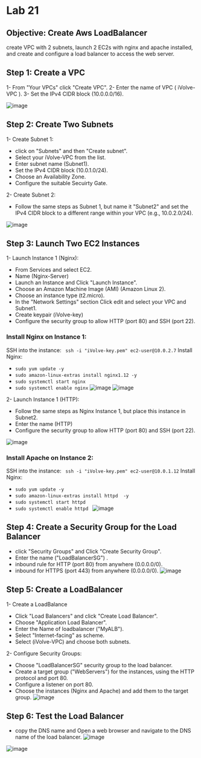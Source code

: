 # Lab 21
## Objective: Create Aws LoadBalancer 
create VPC  with 2 subnets, launch 2 EC2s with nginx and apache installed, and create and configure a load balancer to access the web server.

## Step 1: Create a VPC

1- From "Your VPCs" click "Create VPC".
2- Enter the name of VPC ( iVolve-VPC ).
3- Set the IPv4 CIDR block (10.0.0.0/16).

![image](https://github.com/ramy282/iVolve_OJT/assets/60857262/46a91f5b-bdcc-46d4-ab13-05bd9ec29324)

## Step 2: Create Two Subnets
1- Create Subnet 1:

- click on "Subnets" and then "Create subnet".
- Select your iVolve-VPC from the list.
- Enter subnet name (Subnet1).
- Set the IPv4 CIDR block (10.0.1.0/24).
- Choose an Availability Zone.
- Configure the suitable Secuirty Gate.

2- Create Subnet 2:
- Follow the same steps as Subnet 1, but name it "Subnet2" and set the IPv4 CIDR block to a different range within your VPC (e.g., 10.0.2.0/24).

![image](https://github.com/ramy282/iVolve_OJT/assets/60857262/361d671e-fe4f-4267-b521-42fb270e8993)

## Step 3: Launch Two EC2 Instances

1- Launch Instance 1 (Nginx):
- From Services and select EC2.
-  Name (Nginx-Server)
- Launch an Instance and Click "Launch Instance".
- Choose an Amazon Machine Image (AMI) (Amazon Linux 2).
- Choose an instance type (t2.micro).
- In the "Network Settings" section Click edit and select your VPC and Subnet1.
- Create keypair (iVolve-key)
- Configure the security group to allow HTTP (port 80) and SSH (port 22).
### Install Nginx on Instance 1:
SSH into the instance: ` ssh -i "iVolve-key.pem" ec2-user@10.0.2.7`
Install Nginx: 
- `sudo yum update -y`
- `sudo amazon-linux-extras install nginx1.12 -y`
- `sudo systemctl start nginx`
- `sudo systemctl enable nginx`
![image](https://github.com/ramy282/iVolve_OJT/assets/60857262/9c40e2dc-d02c-4908-a55a-cf7a1e369f91)
![image](https://github.com/ramy282/iVolve_OJT/assets/60857262/71be93f2-ca43-4fc2-818b-6b8e90213124)

2- Launch Instance 1 (HTTP):
- Follow the same steps as Nginx Instance 1, but place this instance in Subnet2.
- Enter the name (HTTP)
- Configure the security group to allow HTTP (port 80) and SSH (port 22).

![image](https://github.com/ramy282/iVolve_OJT/assets/60857262/9e955efa-cdab-4b45-bfa2-8a04e45c81bd)

### Install Apache on Instance 2:
SSH into the instance: ` ssh -i "iVolve-key.pem" ec2-user@10.0.1.12`
Install Nginx: 
- `sudo yum update -y`
- `sudo amazon-linux-extras install httpd  -y`
- `sudo systemctl start httpd`
- `sudo systemctl enable httpd `
![image](https://github.com/ramy282/iVolve_OJT/assets/60857262/fecbc9fe-1b39-456f-aa8c-9f24764e0283)

## Step 4: Create a Security Group for the Load Balancer
- click "Security Groups" and Click "Create Security Group".
- Enter the name ("LoadBalancerSG") .
- inbound rule for HTTP (port 80) from anywhere (0.0.0.0/0).
- inbound for HTTPS (port 443) from anywhere (0.0.0.0/0).
![image](https://github.com/ramy282/iVolve_OJT/assets/60857262/76473506-ddf5-48e4-bf23-19e314d5efb6)

## Step 5: Create a LoadBalancer
1- Create a LoadBalance 
- Click "Load Balancers" and click "Create Load Balancer".
- Choose "Application Load Balancer".
- Enter the Name of loadbalancer ("MyALB").
- Select "Internet-facing" as scheme.
- Select (iVolve-VPC) and choose both subnets.

2- Configure Security Groups:
- Choose "LoadBalancerSG" security group to the load balancer.
- Create a target group ("WebServers") for the instances, using the HTTP protocol and port 80.
- Configure a listener on port 80.
- Choose the instances (Nginx and Apache) and add them to the target group.
![image](https://github.com/ramy282/iVolve_OJT/assets/60857262/c95bb7c3-2538-4b32-953d-a622d93e50f3)

## Step 6: Test the Load Balancer
- copy the DNS name and Open a web browser and navigate to the DNS name of the load balancer.
![image](https://github.com/ramy282/iVolve_OJT/assets/60857262/691cff2f-7f0c-4376-8c1d-844816bfe5fb)

![image](https://github.com/ramy282/iVolve_OJT/assets/60857262/bc5bfe58-455f-42d9-8fae-7d409c0f4d9b)

